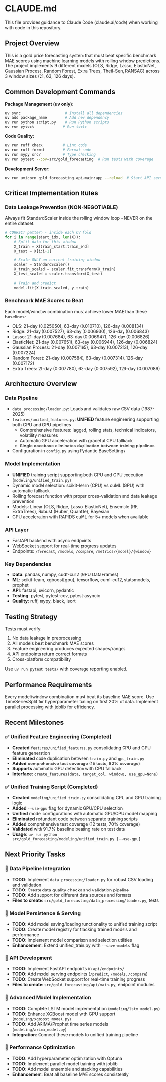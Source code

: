 # CLAUDE.md

This file provides guidance to Claude Code (claude.ai/code) when working with code in this repository.

## Project Overview

This is a gold price forecasting system that must beat specific benchmark MAE scores using machine learning models with rolling window predictions. The project implements 9 different models (OLS, Ridge, Lasso, ElasticNet, Gaussian Process, Random Forest, Extra Trees, Theil-Sen, RANSAC) across 3 window sizes (21, 63, 126 days).

## Common Development Commands

**Package Management (uv only):**
```bash
uv sync                    # Install all dependencies
uv add package_name        # Add new dependency
uv run python script.py    # Run Python scripts
uv run pytest             # Run tests
```

**Code Quality:**
```bash
uv run ruff check         # Lint code
uv run ruff format        # Format code
uv run mypy src/          # Type checking
uv run pytest --cov=src/gold_forecasting  # Run tests with coverage
```

**Development Server:**
```bash
uv run uvicorn gold_forecasting.api.main:app --reload  # Start API server
```

## Critical Implementation Rules

### Data Leakage Prevention (NON-NEGOTIABLE)
Always fit StandardScaler inside the rolling window loop - NEVER on the entire dataset:

```python
# CORRECT pattern - inside each CV fold
for i in range(start_idx, len(X)):
    # Split data for this window
    X_train = X[train_start:train_end]
    X_test = X[i:i+1]
    
    # Scale ONLY on current training window
    scaler = StandardScaler()
    X_train_scaled = scaler.fit_transform(X_train)
    X_test_scaled = scaler.transform(X_test)
    
    # Train and predict
    model.fit(X_train_scaled, y_train)
```

### Benchmark MAE Scores to Beat
Each model/window combination must achieve lower MAE than these baselines:
- OLS: 21-day (0.025050), 63-day (0.010710), 126-day (0.008134)
- Ridge: 21-day (0.007527), 63-day (0.006930), 126-day (0.006843)
- Lasso: 21-day (0.007684), 63-day (0.006947), 126-day (0.006826)
- ElasticNet: 21-day (0.007651), 63-day (0.006944), 126-day (0.006824)
- Gaussian Process: 21-day (0.007165), 63-day (0.007213), 126-day (0.007224)
- Random Forest: 21-day (0.007584), 63-day (0.007314), 126-day (0.007172)
- Extra Trees: 21-day (0.007780), 63-day (0.007592), 126-day (0.007089)

## Architecture Overview

### Data Pipeline
- `data_processing/loader.py`: Loads and validates raw CSV data (1987-2025)
- `features/unified_features.py`: **UNIFIED** feature engineering supporting both CPU and GPU pipelines
  - Comprehensive features: lagged, rolling stats, technical indicators, volatility measures
  - Automatic GPU acceleration with graceful CPU fallback
  - Single codebase eliminates duplication between training pipelines
- Configuration in `config.py` using Pydantic BaseSettings

### Model Implementation
- **UNIFIED** training script supporting both CPU and GPU execution (`modeling/unified_train.py`)
- Dynamic model selection: scikit-learn (CPU) vs cuML (GPU) with automatic fallback  
- Rolling forecast function with proper cross-validation and data leakage prevention
- Models: Linear (OLS, Ridge, Lasso, ElasticNet), Ensemble (RF, ExtraTrees), Robust (Huber, Quantile), Bayesian
- GPU acceleration with RAPIDS cuML for 5+ models when available

### API Layer
- FastAPI backend with async endpoints
- WebSocket support for real-time progress updates
- Endpoints: `/forecast`, `/models`, `/compare`, `/metrics/{model}/{window}`

### Key Dependencies
- **Data**: pandas, numpy, cudf-cu12 (GPU DataFrames)
- **ML**: scikit-learn, xgboost[gpu], tensorflow, cuml-cu12, statsmodels, prophet
- **API**: fastapi, uvicorn, pydantic
- **Testing**: pytest, pytest-cov, pytest-asyncio
- **Quality**: ruff, mypy, black, isort

## Testing Strategy

Tests must verify:
1. No data leakage in preprocessing
2. All models beat benchmark MAE scores  
3. Feature engineering produces expected shapes/ranges
4. API endpoints return correct formats
5. Cross-platform compatibility

Use `uv run pytest tests/` with coverage reporting enabled.

## Performance Requirements

Every model/window combination must beat its baseline MAE score. Use TimeSeriesSplit for hyperparameter tuning on first 20% of data. Implement parallel processing with joblib for efficiency.

## Recent Milestones

### ✅ Unified Feature Engineering (Completed)
- **Created** `features/unified_features.py` consolidating CPU and GPU feature generation
- **Eliminated** code duplication between `train.py` and `gpu_train.py` 
- **Added** comprehensive test coverage (15 tests, 82% coverage)
- **Supports** automatic GPU detection with CPU fallback
- **Interface**: `create_features(data, target_col, windows, use_gpu=None)`

### ✅ Unified Training Script (Completed)
- **Created** `modeling/unified_train.py` consolidating CPU and GPU training logic
- **Added** `--use-gpu` flag for dynamic GPU/CPU selection
- **Unified** model configurations with automatic GPU/CPU model mapping
- **Eliminated** redundant code between separate training scripts
- **Added** comprehensive test coverage (12 tests, 70% coverage)
- **Validated** with 91.7% baseline beating rate on test data
- **Usage**: `uv run python src/gold_forecasting/modeling/unified_train.py [--use-gpu]`

## Next Priority Tasks

### 🔄 Data Pipeline Integration
- **TODO**: Implement `data_processing/loader.py` for robust CSV loading and validation
- **TODO**: Create data quality checks and validation pipeline
- **TODO**: Add support for different data sources and formats
- **Files to create**: `src/gold_forecasting/data_processing/loader.py`, tests

### 🔄 Model Persistence & Serving
- **TODO**: Add model saving/loading functionality to unified training script
- **TODO**: Create model registry for tracking trained models and performance
- **TODO**: Implement model comparison and selection utilities
- **Enhancement**: Extend unified_train.py with `--save-models` flag

### 🔄 API Development
- **TODO**: Implement FastAPI endpoints in `api/endpoints/` 
- **TODO**: Add model serving endpoints (`/predict`, `/models`, `/compare`)
- **TODO**: Create WebSocket support for real-time training progress
- **Files to create**: `src/gold_forecasting/api/main.py`, endpoint modules

### 🔄 Advanced Model Implementation
- **TODO**: Complete LSTM model implementation (`modeling/lstm_model.py`)
- **TODO**: Enhance XGBoost model with GPU support (`modeling/xgboost_model.py`) 
- **TODO**: Add ARIMA/Prophet time series models (`modeling/arima_model.py`)
- **Integration**: Connect these models to unified training pipeline

### 🔄 Performance Optimization
- **TODO**: Add hyperparameter optimization with Optuna
- **TODO**: Implement parallel model training with joblib
- **TODO**: Add model ensemble and stacking capabilities
- **Enhancement**: Beat all baseline MAE scores consistently